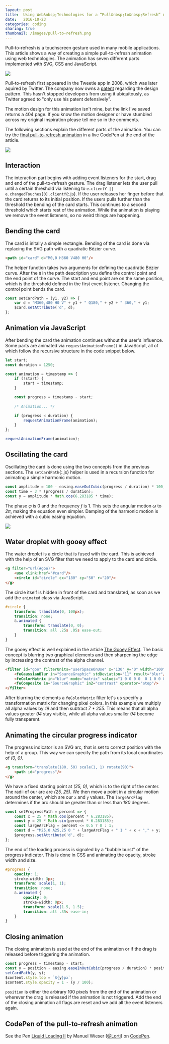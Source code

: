 ```yaml
---
layout: post
title:  Using Web&nbsp;Technologies for a “Pull&nbsp;to&nbsp;Refresh” Animation 
date:   2016-10-23
categories: coding
sharing: true
thumbnail: /images/pull-to-refresh.png
---
```


Pull-to-refresh is a touchscreen gesture used in many mobile applications. This article shows a way of creating a simple pull-to-refresh animation using web technologies. The animation has seven different parts implemented with SVG, CSS and JavaScript.

![](/images/pull-to-refresh.gif)

Pull-to-refresh first appeared in the Tweetie app in 2008, which was later aquired by Twitter. The company now owns a [patent](https://www.google.com/patents/US20100199180) regarding the design pattern. This hasn't stopped developers from using it ubiquitously, as Twitter agreed to "only use his patent defensively".

The motion design for this animation isn't mine, but the link I've saved returns a 404 page. If you know the motion designer or have stumbled across my original inspiration please tell me so in the comments.

The following sections explain the different parts of the animation. You can try the [final pull-to-refresh animation](codepen-of-the-pull-to-refresh-animation) in a live CodePen at the end of the article.

![](/images/pull-to-refresh.png)

## Interaction

The interaction part begins with adding event listeners for the start, drag and end of the pull-to-refresh gesture. The drag listener lets the user pull until a certain threshold via listening to `e.clientY || e.changedTouches[0].clientY`{:.js}. If the user releases her finger before that the card returns to its initial position. If the users pulls further than the threshold the bending of the card starts. This continues to a second threshold which starts rest of the animation. While the animation is playing we remove the event listeners, so no weird things are happening.

## Bending the card

The card is initally a simple rectangle. Bending of the card is done via replacing the SVG path with a quadratic Bézier curve.

``` html
<path id="card" d="M0,0 H360 V480 H0"/>
```

The helper function takes two arguments for defining the quadratic Bézier curve. After the `Q` in the path description you define the control point and the end point of the curve. The start and end point are on the same position, which is the threshold defined in the first event listener. Changing the control point bends the card.

``` js
const setCardPath = (y1, y2) => {
    var d = "M360,480 H0 V" + y1 + " Q180," + y2 + " 360," + y1;
    $card.setAttribute('d', d);
};
```


## Animation via JavaScript

After bending the card the animation continues without the user's influence. Some parts are animated via `requestAnimationFrame()` in JavaScript, all of which follow the recursive structure in the code snippet below. 

``` js
let start;
const duration = 1250;

const animation = timestamp => {
    if (!start) {
        start = timestamp;
    }

    const progress = timestamp - start;
    
    /* Animation... */

    if (progress < duration) {
        requestAnimationFrame(animation);
    }
};

requestAnimationFrame(animation);
```

## Oscillating the card

Oscillating the card is done using the two concepts from the previous sections. The `setCardPath`{:.js} helper is used in a recursion function for animating a simple harmonic motion.

``` js
const amplitude = 100 - easing.easeOutCubic(progress / duration) * 100;
const time = 3 * (progress / duration);
const y = amplitude * Math.cos(6.283185 * time);
```

The phase _φ_ is 0 and the frequency _f_ is 1. This sets the angular motion _ω_ to _2π_, making the equation even simpler. Damping of the harmonic motion is achieved with a cubic easing equation.

![](/images/simple-harmonic-motion.svg)
 
## Water droplet with gooey effect

The water droplet is a circle that is fused with the card. This is achieved with the help of an SVG filter that we need to apply to the card and circle. 

``` html
<g filter="url(#goo)">
    <use xlink:href="#card"/>
    <circle id="circle" cx="180" cy="50" r="20"/>  
</g>
```

The circle itself is hidden in front of the card and translated, as soon as we add the `animated` class via JavaScript.

``` css
#circle {
    transform: translate(0, 100px);
    transition: none;
    &.animated {
        transform: translate(0, 0);
        transition: all .25s .05s ease-out;
    }
}
```

The gooey effect is well explained in the article [The Gooey Effect](https://css-tricks.com/gooey-effect/). The basic concept is blurring two graphical elements and then sharpening the edge by increasing the contrast of the alpha channel.

``` html
<filter id="goo" filterUnits="userSpaceOnUse" x="130" y="0" width="100" height="100">
    <feGaussianBlur in="SourceGraphic" stdDeviation="11" result="blur"/>
    <feColorMatrix in="blur" mode="matrix" values="1 0 0 0 0  0 1 0 0 0  0 0 1 0 0  0 0 0 19 -7" result="contrast"/>
    <feComposite in="SourceGraphic" in2="contrast" operator="atop"/>
</filter>
```

After blurring the elements a `feColorMatrix` filter let's us specify a transformation matrix for changing pixel colors. In this example we multiply all alpha values by _19_ and then subtract _7 * 255_. This means that all alpha values greater _94_ stay visible, while all alpha values smaller _94_ become fully transparent. 

## Animating the circular progress indicator

The progress indicator is an SVG arc, that is set to correct position with the help of a group. This way we can specify the path from its local coordinates of _(0, 0)_.

``` html
<g transform="translate(180, 50) scale(1, 1) rotate(90)">
    <path id="progress"/>
</g>
```

We have a fixed starting point at _(25, 0)_, which is to the right of the center. The radii of our arc are _(25, 25)_. We then move a point in a circular motion around the center, which are our `x` and `y` values. The `largeArcFlag` determines if the arc should be greater than or less than _180_ degrees.

``` js
const setProgressPath = percent => {
    const x = 25 * Math.cos(percent * 6.283185);
    const y = 25 * Math.sin(percent * 6.283185);
    const largeArcFlag = percent <= 0.5 ? 0 : 1;
    const d = "M25,0 A25,25 0 " + largeArcFlag + " 1 " + x + "," + y;
    $progress.setAttribute('d', d);
};
```
The end of the loading process is signaled by a "bubble burst" of the progress indicator. This is done in CSS and animating the opacity, stroke width and size.

``` css
#progress {
    opacity: 1;
    stroke-width: 3px;
    transform: scale(1, 1);
    transition: none;
    &.animated {
        opacity: 0;
        stroke-width: 0px;
        transform: scale(1.5, 1.5);
        transition: all .35s ease-in;
    }
}
```

## Closing animation

The closing animation is used at the end of the animation or if the drag is released before triggering the animation.

``` js
const progress = timestamp - start;
const y = position - easing.easeInOutCubic(progress / duration) * position;
setCardPath(y, y);
$content.style.top = `${y}px`;
$content.style.opacity = 1 - (y / 100);
```

`position` is either the arbirary 100 pixels from the end of the animation or wherever the drag is released if the animation is not triggered. Add the end of the closing animation all flags are reset and we add all the event listeners again.

## CodePen of the pull-to-refresh animation

<p data-height="640" data-theme-id="light" data-slug-hash="ozExqp" data-default-tab="result" data-user="Lorti" data-embed-version="2" class="codepen">See the Pen <a href="https://codepen.io/Lorti/pen/ozExqp/">Liquid Loading II</a> by Manuel Wieser (<a href="http://codepen.io/Lorti">@Lorti</a>) on <a href="http://codepen.io">CodePen</a>.</p>
<script async src="//assets.codepen.io/assets/embed/ei.js"></script>
